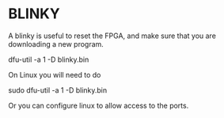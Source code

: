 # BLINKY

A blinky is useful to reset the FPGA, and make sure that you are downloading
a new program.

dfu-util -a 1 -D blinky.bin

On Linux you will need to do

sudo dfu-util -a 1 -D blinky.bin

Or you can configure linux to allow access to the ports. 